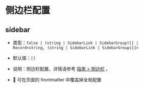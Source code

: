 # 侧边栏配置

## sidebar

- 类型：`false | (string | SidebarLink | SidebarGroup)[] | Record<string, (string | SidebarLink | SidebarGroup)[]>`

- 默认值：`[]`

- 说明：侧边栏配置，详情请参考 [指南 > 侧边栏](/zh/guide/sidebar.md) 。

- :triangular_flag_on_post: 可在页面的 frontmatter 中覆盖掉全局配置

